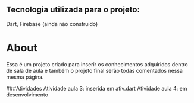 ## Tecnologia utilizada para o projeto:
Dart, Firebase (ainda não construído)

# About

Essa é um projeto criado para inserir os conhecimentos adquiridos dentro de sala de aula e também o projeto final serão todas comentados nessa mesma página.

###Atividades
Atividade aula 3: inserida em ativ.dart
Atividade aula 4: em desenvolvimento